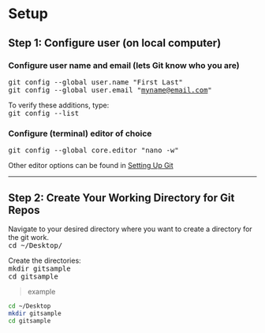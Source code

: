 # Setup


## Step 1:  Configure user (on local computer)

### Configure user name and email (lets Git know who you are)
<kbd> git config --global user.name "First Last"  </kbd>  
<kbd> git config --global user.email "myname@email.com"  </kbd>  

To verify these additions, type:  
<kbd> git config --list  </kbd>  

### Configure (terminal) editor of choice
<kbd> git config --global core.editor "nano -w"  </kbd> 

Other editor options can be found in [Setting Up Git](http://swcarpentry.github.io/git-novice/02-setup/)

---

## Step 2: Create Your Working Directory for Git Repos
Navigate to your desired directory where you want to create a directory for the git work.   
<kbd> cd ~/Desktop/ </kbd>

Create the directories:  
<kbd>  mkdir gitsample </kbd>  
<kbd>  cd gitsample </kbd>    

>example
```bash
cd ~/Desktop
mkdir gitsample
cd gitsample
```
